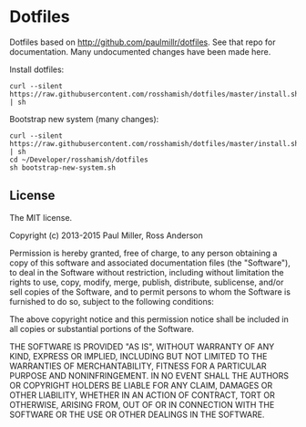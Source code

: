 # Dotfiles
Dotfiles based on http://github.com/paulmillr/dotfiles. See that repo for documentation. Many undocumented changes have been made here.

Install dotfiles:

```
curl --silent https://raw.githubusercontent.com/rosshamish/dotfiles/master/install.sh | sh
```

Bootstrap new system (many changes):

```
curl --silent https://raw.githubusercontent.com/rosshamish/dotfiles/master/install.sh | sh
cd ~/Developer/rosshamish/dotfiles
sh bootstrap-new-system.sh
```

## License

The MIT license.

Copyright (c) 2013-2015 Paul Miller, Ross Anderson

Permission is hereby granted, free of charge, to any person obtaining a copy of this software and associated documentation files (the "Software"), to deal in the Software without restriction, including without limitation the rights to use, copy, modify, merge, publish, distribute, sublicense, and/or sell copies of the Software, and to permit persons to whom the Software is furnished to do so, subject to the following conditions:

The above copyright notice and this permission notice shall be included in all copies or substantial portions of the Software.

THE SOFTWARE IS PROVIDED "AS IS", WITHOUT WARRANTY OF ANY KIND, EXPRESS OR IMPLIED, INCLUDING BUT NOT LIMITED TO THE WARRANTIES OF MERCHANTABILITY, FITNESS FOR A PARTICULAR PURPOSE AND NONINFRINGEMENT. IN NO EVENT SHALL THE AUTHORS OR COPYRIGHT HOLDERS BE LIABLE FOR ANY CLAIM, DAMAGES OR OTHER LIABILITY, WHETHER IN AN ACTION OF CONTRACT, TORT OR OTHERWISE, ARISING FROM, OUT OF OR IN CONNECTION WITH THE SOFTWARE OR THE USE OR OTHER DEALINGS IN THE SOFTWARE.
